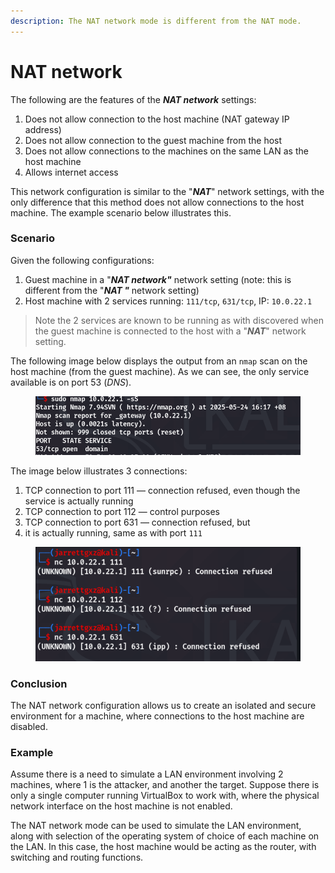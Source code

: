 ```yaml
---
description: The NAT network mode is different from the NAT mode.
---
```


# NAT network

The following are the features of the _**NAT network**_ settings:

1. Does not allow connection to the host machine (NAT gateway IP address)
2. Does not allow connection to the guest machine from the host
3. Does not allow connections to the machines on the same LAN as the host machine
4. Allows internet access

This network configuration is similar to the "_**NAT**_" network settings, with the only difference that this method does not allow connections to the host machine. The example scenario below illustrates this.

### Scenario

Given the following configurations:

1. Guest machine in a "_**NAT network"**_ network setting (note: this is different from the "_**NAT "**_ network setting)
2. Host machine with 2 services running: `111/tcp`, `631/tcp`, IP:  `10.0.22.1`&#x20;

> Note the 2 services are known to be running as with discovered when the guest machine is connected to the host with a "_**NAT**_" network setting.

The following image below displays the output from an `nmap` scan on the host machine (from the guest machine). As we can see, the only service available is on port 53 (_DNS_).

<figure><img src="../.gitbook/assets/image.png" alt=""><figcaption></figcaption></figure>

The image below illustrates 3 connections:

1. TCP connection to port 111 — connection refused, even though the service is actually running&#x20;
2. TCP connection to port 112 — control purposes
3. TCP connection to port 631 — connection refused, but
4. &#x20;it is actually running, same as with port `111`

<figure><img src="../.gitbook/assets/image (9).png" alt=""><figcaption></figcaption></figure>

### Conclusion

The NAT network configuration allows us to create an isolated and secure environment for a machine, where connections to the host machine are disabled.

### Example

Assume there is a need to simulate a LAN environment involving 2 machines, where 1 is the attacker, and another the target. Suppose there is only a single computer running VirtualBox to work with, where the physical network interface on the host machine is not enabled.

The NAT network mode can be used to simulate the LAN environment, along with selection of the operating system of choice of each machine on the LAN. In this case, the host machine would be acting as the router, with switching and routing functions.
